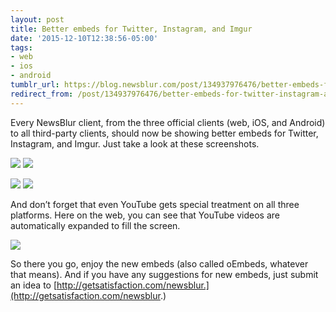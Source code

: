 ```yaml
---
layout: post
title: Better embeds for Twitter, Instagram, and Imgur
date: '2015-12-10T12:38:56-05:00'
tags:
- web
- ios
- android
tumblr_url: https://blog.newsblur.com/post/134937976476/better-embeds-for-twitter-instagram-and-imgur
redirect_from: /post/134937976476/better-embeds-for-twitter-instagram-and-imgur
---
```

Every NewsBlur client, from the three official clients (web, iOS, and Android) to all third-party clients, should now be showing better embeds for Twitter, Instagram, and Imgur. Just take a look at these screenshots.

![](http://static.newsblur.com.s3.amazonaws.com/blog/android_oembed_instagram.png) ![](http://static.newsblur.com.s3.amazonaws.com/blog/ios_oembed_instagram.png)

![](http://static.newsblur.com.s3.amazonaws.com/blog/android_oembed_twitter.png) ![](http://static.newsblur.com.s3.amazonaws.com/blog/ios_oembed_twitter.png)

And don’t forget that even YouTube gets special treatment on all three platforms. Here on the web, you can see that YouTube videos are automatically expanded to fill the screen.

![](http://static.newsblur.com.s3.amazonaws.com/blog/oembed_web_youtube.png)

So there you go, enjoy the new embeds (also called oEmbeds, whatever that means). And if you have any suggestions for new embeds, just submit an idea to [http://getsatisfaction.com/newsblur.](http://getsatisfaction.com/newsblur.)

